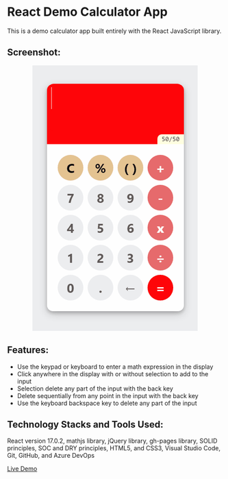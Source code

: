# React Demo Calculator App

This is a demo calculator app built entirely with the React JavaScript library.

## Screenshot:


<p align="center">
  <a href="https://rajndev.github.io/react-demo-calculator-app"><img height=620 width=386 src="screenshots/screenshot.gif"></a>
</p>

## Features:

- Use the keypad or keyboard to enter a math expression in the display
- Click anywhere in the display with or without selection to add to the input
- Selection delete any part of the input with the back key
- Delete sequentially from any point in the input with the back key
- Use the keyboard backspace key to delete any part of the input

## Technology Stacks and Tools Used:

React version 17.0.2, mathjs library, jQuery library, gh-pages library, SOLID principles, SOC and DRY principles, HTML5, and CSS3, Visual Studio Code, Git, GitHub, and Azure DevOps

[Live Demo](https://rajndev.github.io/react-demo-calculator-app)
